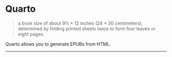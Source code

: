 # Quarto

> a book size of about 9½ × 12 inches (24 × 30 centimeters), determined by folding printed sheets twice to form four leaves or eight pages.

Quarto allows you to generate EPUBs from HTML.

------

